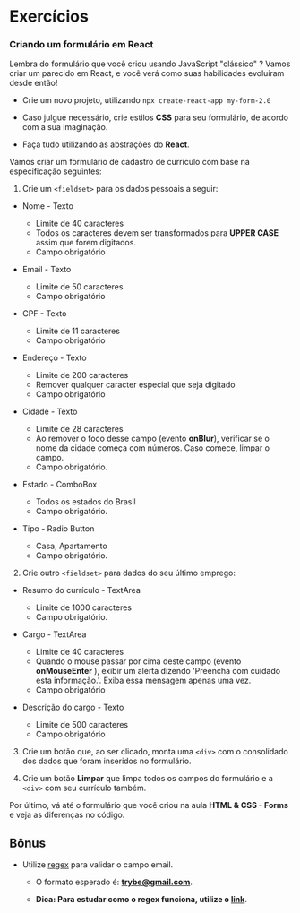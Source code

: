 # Exercícios

### Criando um formulário em React

Lembra do formulário que você criou usando JavaScript "clássico" ? Vamos criar um parecido em React, e você verá como suas habilidades evoluíram desde então!

* Crie um novo projeto, utilizando `npx create-react-app my-form-2.0`

* Caso julgue necessário, crie estilos **CSS** para seu formulário, de acordo com a sua imaginação.

* Faça tudo utilizando as abstrações do **React**.

Vamos criar um formulário de cadastro de currículo com base na especificação seguintes:

1. Crie um `<fieldset>` para os dados pessoais a seguir:

* Nome - Texto
  * Limite de 40 caracteres
  * Todos os caracteres devem ser transformados para **UPPER CASE** assim que forem digitados.
  * Campo obrigatório

* Email - Texto
  * Limite de 50 caracteres
  * Campo obrigatório

* CPF - Texto
  * Limite de 11 caracteres
  * Campo obrigatório

* Endereço - Texto
  * Limite de 200 caracteres
  * Remover qualquer caracter especial que seja digitado
  * Campo obrigatório

* Cidade - Texto
  * Limite de 28 caracteres
  * Ao remover o foco desse campo (evento **onBlur**), verificar se o nome da cidade começa com números. Caso comece, limpar o campo.
  * Campo obrigatório.

* Estado - ComboBox
  * Todos os estados do Brasil
  * Campo obrigatório.

* Tipo - Radio Button
  * Casa, Apartamento
  * Campo obrigatório.

2. Crie outro `<fieldset>` para dados do seu último emprego:

* Resumo do currículo - TextArea
  * Limite de 1000 caracteres
  * Campo obrigatório.

* Cargo - TextArea
  * Limite de 40 caracteres
  * Quando o mouse passar por cima deste campo (evento **onMouseEnter** ), exibir um alerta dizendo 'Preencha com cuidado esta informação.'. Exiba essa mensagem apenas uma vez.
  * Campo obrigatório

* Descrição do cargo - Texto
  * Limite de 500 caracteres
  * Campo obrigatório

3. Crie um botão que, ao ser clicado, monta uma `<div>` com o consolidado dos dados que foram inseridos no formulário.

4. Crie um botão **Limpar** que limpa todos os campos do formulário e a `<div>` com seu currículo também.

Por último, vá até o formulário que você criou na aula **HTML & CSS - Forms** e veja as diferenças no código.

## Bônus

* Utilize [regex](https://www.regextester.com/100026) para validar o campo email.

  * O formato esperado é: **trybe@gmail.com**.

  * **Dica: Para estudar como o regex funciona, utilize o [link](https://regexone.com/)**.
